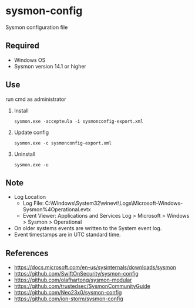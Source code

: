 # sysmon-config
Sysmon configuration file

## Required
* Windows OS
* Sysmon version 14.1 or higher

## Use
run cmd as administrator
1. Install 
    ```
    sysmon.exe -accepteula -i sysmonconfig-export.xml
    ```
1. Update config 
    ```
    sysmon.exe -c sysmonconfig-export.xml
    ```
1. Uninstall
    ```
    sysmon.exe -u
    ```

## Note 
* Log Location
  * Log File: C:\Windows\System32\winevt\Logs\Microsoft-Windows-Sysmon%4Operational.evtx
  * Event Viewer: Applications and Services Log > Microsoft > Windows > Sysmon > Operational
* On older systems events are written to the System event log. 
* Event timestamps are in UTC standard time.

## References
* https://docs.microsoft.com/en-us/sysinternals/downloads/sysmon
* https://github.com/SwiftOnSecurity/sysmon-config
* https://github.com/olafhartong/sysmon-modular
* https://github.com/trustedsec/SysmonCommunityGuide
* https://github.com/Neo23x0/sysmon-config
* https://github.com/ion-storm/sysmon-config